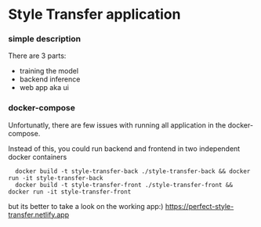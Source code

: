 # Style Transfer application

### simple description

There are 3 parts:
 - training the model
 - backend inference
 - web app aka ui

### docker-compose
Unfortunatly, there are few issues with running all application in the docker-compose.

Instead of this, you could run backend and frontend in two independent docker containers

```
  docker build -t style-transfer-back ./style-transfer-back && docker run -it style-transfer-back
  docker build -t style-transfer-front ./style-transfer-front && docker run -it style-transfer-front
```

but its better to take a look on the working app:)
https://perfect-style-transfer.netlify.app
